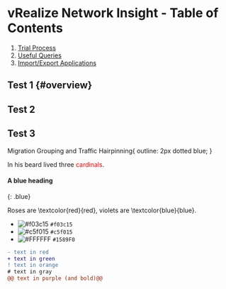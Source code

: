 # vRealize Network Insight - Table of Contents

1. [Trial Process](#overview)
2. [Useful Queries](#queries)
3. [Import/Export Applications](#applications)

## Test 1 {#overview}
## Test 2 <a name="introduction"></a>
## Test 3 <a name="introduction"></a>

Migration Grouping and Traffic Hairpinning{
  outline: 2px dotted blue;
}

In his beard lived three <span style="color:red">cardinals</span>.

#### A blue heading
{: .blue}

Roses are \textcolor{red}{red}, violets are \textcolor{blue}{blue}.

- ![#f03c15](https://via.placeholder.com/15/f03c15/000000?text=+) `#f03c15`
- ![#c5f015](https://via.placeholder.com/15/c5f015/000000?text=+) `#c5f015`
- ![#FFFFFF](https://via.placeholder.com/15/1589F0/000000?text=+) `#1589F0`

```diff
- text in red
+ text in green
! text in orange
# text in gray
@@ text in purple (and bold)@@
                                 
